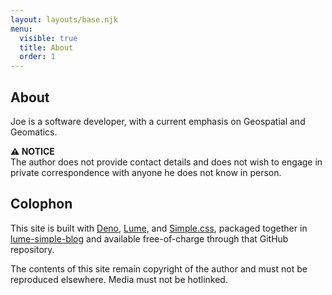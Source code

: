 ```yaml
---
layout: layouts/base.njk
menu:
  visible: true
  title: About
  order: 1
---
```


<h2 id="about">About</h2>

Joe is a software developer, with a current emphasis on Geospatial and
Geomatics.

<section class="notice">
    <b>⚠️ NOTICE</b>
    <br/>
    The author does not provide contact details and does not wish to
    engage in private correspondence with anyone he does not know in
    person.
</section>

<h2 id="colophon">Colophon</h2>

This site is built with [Deno](https://deno.com/), [Lume](https://lume.land/),
and [Simple.css](https://simplecss.org/), packaged together in
[lume-simple-blog](https://github.com/joefg/lume-simple-blog) and available
free-of-charge through that GitHub repository.

The contents of this site remain copyright of the author and must not be
reproduced elsewhere. Media must not be hotlinked.
